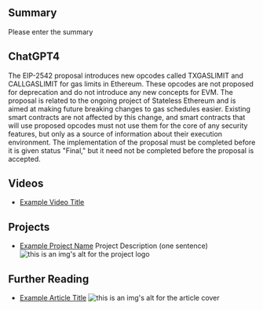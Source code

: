 ## Summary

Please enter the summary

## ChatGPT4

The EIP-2542 proposal introduces new opcodes called TXGASLIMIT and CALLGASLIMIT for gas limits in Ethereum. These opcodes are not proposed for deprecation and do not introduce any new concepts for EVM. The proposal is related to the ongoing project of Stateless Ethereum and is aimed at making future breaking changes to gas schedules easier. Existing smart contracts are not affected by this change, and smart contracts that will use proposed opcodes must not use them for the core of any security features, but only as a source of information about their execution environment. The implementation of the proposal must be completed before it is given status "Final," but it need not be completed before the proposal is accepted.

## Videos

- [Example Video Title](https://www.youtube.com/watch?v=TDGq4aeevgY)

## Projects

- [Example Project Name](https://xxxx.xxx/xxxxx) Project Description (one sentence) ![this is an img's alt for the project logo](https://xxxx.xxx/project-logo.xxx)

## Further Reading

- [Example Article Title](https://xxxx.xxx/xxxxx) ![this is an img's alt for the article cover](https://xxxx.xxx/article-cover.xxx)
